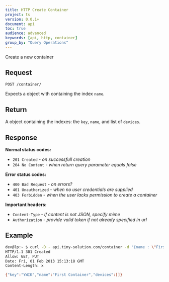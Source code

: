 ```yaml
---
title: HTTP Create Container
project: ts
version: 0.0.1+
document: api
toc: true
audience: advanced
keywords: [api, http, container]
group_by: "Query Operations"
---
```


Create a new container

## Request

```bash
POST /container/
```

Expects a object with containing the index `name`.


## Return

A object containing the indexes: the `key`, `name`, and list of `devices`.

## Response

**Normal status codes:**

* `201 Created` - _on successfull creation_
* `204 No Content` - _when return query parameter equals false_

**Error status codes:**

* `400 Bad Request` - _on errors?_
* `401 Unauthorized` - _when no user credentials are supplied_
* `403 Forbidden` - _when the user lacks permission to create a container_

**Important headers:**

* `Content-Type` - _if content is not JSON, specify mime_
* `Authorization` - _provide valid token if not already specified in url_

## Example

```bash
dev@lp:~ $ curl -D - api.tiny-solution.com/container -d "{name : \"First Container\"}"
HTTP/1.1 301 Created
Allow: GET, PUT
Date: Fri, 01 Feb 2013 15:13:18 GMT
Content-Length: x

{"key":"YWIK","name":"First Container","devices":[]}
```
